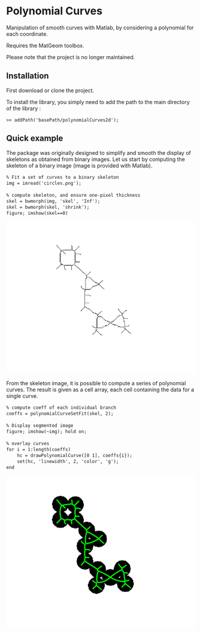 # Polynomial Curves

Manipulation of smooth curves with Matlab, by considering a polynomial for each coordinate.

Requires the MatGeom toolbox.

Please note that the project is no longer maintained.

## Installation

First download or clone the project. 

To install the library, you simply need to add the path to the main directory of the library :

    >> addPath('basePath/polynomialCurves2d');


## Quick example

The package was originally designed to simplify and smooth the display of skeletons as obtained from binary images.
Let us start by computing the skeleton of a binary image (image is provided with Matlab).
  
    % Fit a set of curves to a binary skeleton
    img = imread('circles.png');
    
    % compute skeleton, and ensure one-pixel thickness
    skel = bwmorph(img, 'skel', 'Inf');
    skel = bwmorph(skel, 'shrink');
    figure; imshow(skel==0)

![Skeleton of a binary image](https://github.com/mattools/polynomialCurves/blob/main/demos/circles_skeleton.png)

From the skeleton image, it is possible to compute a series of polynomial curves.
The result is given as a cell array, each cell containing the data for a single curve.

    % compute coeff of each individual branch
    coeffs = polynomialCurveSetFit(skel, 2);
    
    % Display segmented image 
    figure; imshow(~img); hold on;
    
    % overlay curves
    for i = 1:length(coeffs)
        hc = drawPolynomialCurve([0 1], coeffs{i});
        set(hc, 'linewidth', 2, 'color', 'g');
    end

![Overlay of skeleton curves over original image](https://github.com/mattools/polynomialCurves/blob/main/demos/circles_skeletonCurves.png)

